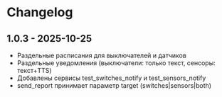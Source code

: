 # Changelog

## 1.0.3 - 2025-10-25
- Раздельные расписания для выключателей и датчиков
- Раздельные уведомления (выключатели: только текст, сенсоры: текст+TTS)
- Добавлены сервисы test_switches_notify и test_sensors_notify
- send_report принимает параметр target (switches|sensors|both)
